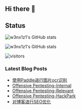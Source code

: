## Hi there 👋

## Status
![w3nx1z1's GitHub stats](https://github-readme-stats.vercel.app/api?username=w3nx1z1)

![w3nx1z1's GitHub stats](https://github-immortality.vercel.app/api?username=w3nx1z1)

![visitors](https://visitor-badge.glitch.me/badge?page_id=w3nx1z1&left_color=green&right_color=red)

### Latest Blog Posts
<!-- BLOG-POST-LIST:START -->
- [使用Paddle进行图片ocr识别](http://w3nx1z1.github.io/posts/5232cfbd.html)
- [Offensive Pentesting-Internal](http://w3nx1z1.github.io/posts/80b2a484.html)
- [Offensive Pentesting-Relevant](http://w3nx1z1.github.io/posts/5c2b0906.html)
- [Offensive Pentesting-HackPark](http://w3nx1z1.github.io/posts/e55fac08.html)
- [对博客进行SEO优化](http://w3nx1z1.github.io/posts/75d05e45.html)
<!-- BLOG-POST-LIST:END -->
